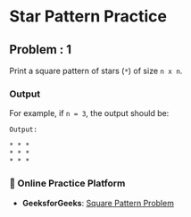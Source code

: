 # Star Pattern Practice

## Problem : 1

Print a square pattern of stars (`*`) of size `n x n`.

### Output

For example, if `n = 3`, the output should be:

```
Output:

* * *
* * *
* * *
```

### 🔗 Online Practice Platform

- **GeeksforGeeks**: [Square Pattern Problem](https://www.geeksforgeeks.org/problems/square-pattern/1)
